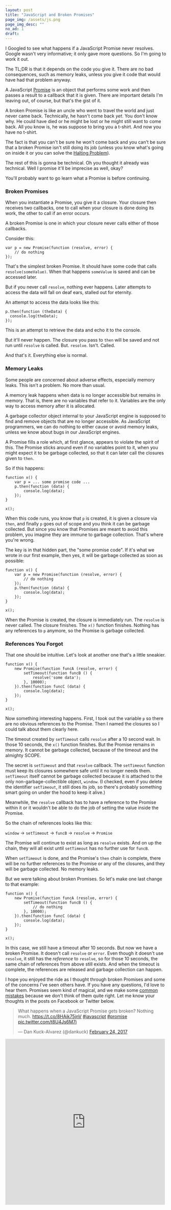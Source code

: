 ```yaml
---
layout: post
title: "JavaScript and Broken Promises"
page_img: /assets/js.png
page_img_desc: ""
no_ad: 1
draft:
---
```


I Googled to see what happens if a JavaScript Promise never resolves. Google wasn't very informative; it only gave more questions. So I'm going to work it out.

The TL;DR is that it depends on the code you give it. There are no bad consequences, such as memory leaks, unless you give it code that would have had that problem anyway.

A JavaScript <a href="https://spin.atomicobject.com/2016/02/16/how-javascript-promises-work/">Promise</a> is an object that performs some work and then passes a result to a callback that it is given. There are important details I'm leaving out, of course, but that's the gist of it.

A broken Promise is like an uncle who went to travel the world and just never came back. Technically, he hasn't come back *yet*. You don't know why. He could have died or he might be lost or he might still want to come back. All you know is, he was suppose to bring you a t-shirt. And now you have no t-shirt.

The fact is that you can't be sure he won't come back and you can't be sure that a broken Promise isn't still doing its job (unless you know what's going on inside it or you can solve the <a href="https://en.wikipedia.org/wiki/Halting_problem">Halting Problem</a>).

The rest of this is gonna be technical. Oh you thought it already was technical. Well I promise it'll be imprecise as well, okay?

You'll probably want to go learn what a Promise is before continuing.

<h3>Broken Promises</h3>

When you instantiate a Promise, you give it a closure. Your closure then receives two callbacks, one to call when your closure is done doing its work, the other to call if an error occurs.

A broken Promise is one in which your closure never calls either of those callbacks.

Consider this:

```
var p = new Promise(function (resolve, error) {
    // do nothing
});
```

That's the simplest broken Promise. It should have some code that calls `resolve(someValue)`. When that happens `someValue` is saved and can be accessed later.

But if you never call `resolve`, nothing ever happens. Later attempts to access the data will fall on deaf ears, stalled out for eternity.

An attempt to access the data looks like this:

```
p.then(function (theData) {
  console.log(theData);
});
```

This is an attempt to retrieve the data and echo it to the console.

But it'll never happen. The closure you pass to `then` will be saved and not run until `resolve` is called. But. `resolve`. Isn't. Called.

And that's it. Everything else is normal.

<h3>Memory Leaks</h3>

Some people are concerned about adverse effects, especially memory leaks. This isn't a problem. No more than usual.

A memory leak happens when data is no longer accessible but remains in memory. That is, there are no variables that refer to it. Variables are the only way to access memory after it is allocated.

A garbage collector object internal to your JavaScript engine is supposed to find and remove objects that are no longer accessible. As JavaScript programmers, we can do nothing to either cause or avoid memory leaks, unless we know about bugs in our JavaScript engines.

A Promise fills a role which, at first glance, appears to violate the spirit of this. The Promise sticks around even if no variables point to it, when you might expect it to be garbage collected, so that it can later call the closures given to `then`.

So if this happens:

```
function x() {
    var p = ... some promise code ...
    p.then(function (data) {
        console.log(data);
    });
}

x();
```

When this code runs, you know that `p` is created, it is given a closure via `then`, and finally `p` goes out of scope and you think it can be garbage collected. But since you know that Promises are meant to avoid this problem, you imagine they are immune to garbage collection. That's where you're wrong.

The key is in that hidden part, the "some promise code". If it's what we wrote in our first example, then yes, it will be garbage collected as soon as possible:

```
function x() {
    var p = new Promise(function (resolve, error) {
        // do nothing
    });
    p.then(function (data) {
        console.log(data);
    });
}

x();
```

When the Promise is created, the closure is immediately run. The `resolve` is never called. The closure finishes. The `x()` function finishes. Nothing has any references to `p` anymore, so the Promise is garbage collected.

<h3>References You Forgot</h3>

That one should be intuitive. Let's look at another one that's a little sneakier.

```
function x() {
    new Promise(function funcA (resolve, error) {
        setTimeout(function funcB () {
            resolve('some data');
        }, 10000);
    }).then(function funcC (data) {
        console.log(data);
    });
}

x();
```

Now something interesting happens. First, I took out the variable `p` so there are no obvious references to the Promise. Then I named the closures so I could talk about them clearly here.

The timeout created by `setTimeout` calls `resolve` after a 10 second wait. In those 10 seconds, the `x()` function finishes. But the Promise remains in memory. It cannot be garbage collected, because of the timeout and the almighty SCOPE.

The secret is `setTimeout` and that `resolve` callback. The `setTimeout` function must keep its closures somewhere safe until it no longer needs them. `setTimeout` itself cannot be garbage collected because it is attached to the only non-garbage-collectible object, `window`. (I checked, even if you delete the identifier `setTimeout`, it still does its job, so there's probably something smart going on under the hood to keep it alive.)

Meanwhile, the `resolve` callback has to have a reference to the Promise within it or it wouldn't be able to do the job of setting the value inside the Promise.

So the chain of references looks like this:

`window` -> `setTimeout` -> `funcB` -> `resolve` -> `Promise`

The Promise will continue to exist as long as `resolve` exists. And on up the chain, they will all exist until `setTimeout` has no further use for `funcB`.

When `setTimeout` is done, and the Promise's `then` chain is complete, there will be no further references to the Promise or any of the closures, and they will be garbage collected. No memory leaks.

But we were talking about broken Promises. So let's make one last change to that example:

```
function x() {
    new Promise(function funcA (resolve, error) {
        setTimeout(function funcB () {
            // do nothing
        }, 10000);
    }).then(function funcC (data) {
        console.log(data);
    });
}

x();
```

In this case, we still have a timeout after 10 seconds. But now we have a broken Promise. It doesn't call `resolve` or `error`. Even though it doesn't use `resolve`, it still has the *reference* to `resolve`, so for those 10 seconds, the same chain of references from above still exists. And when the timeout is complete, the references are released and garbage collection can happen.

I hope you enjoyed the ride as I thought through broken Promises and some of the concerns I've seen others have. If you have any questions, I'd love to hear them. Promises seem kind of magical, and we make some <a href="http://www.datchley.name/promise-patterns-anti-patterns/">common mistakes</a> because we don't think of them quite right. Let  me know your thoughts in the posts on Facebook or Twitter below.

<blockquote class="twitter-tweet" data-lang="en"><p lang="en" dir="ltr">What happens when a JavaScript Promise gets broken? Nothing much. <a href="https://t.co/8HAik75jnV">https://t.co/8HAik75jnV</a> <a href="https://twitter.com/hashtag/javascript?src=hash">#javascript</a> <a href="https://twitter.com/hashtag/promise?src=hash">#promise</a> <a href="https://t.co/t8U4Js6M7i">pic.twitter.com/t8U4Js6M7i</a></p>&mdash; Dan Kuck-Alvarez (@dankuck) <a href="https://twitter.com/dankuck/status/834975531426791425">February 24, 2017</a></blockquote>
<script async src="//platform.twitter.com/widgets.js" charset="utf-8"></script>

<iframe src="https://www.facebook.com/plugins/post.php?href=https%3A%2F%2Fwww.facebook.com%2Fdankuck%2Fposts%2F10210101979360264&width=500" width="500" height="520" style="border:none;overflow:hidden" scrolling="no" frameborder="0" allowTransparency="true"></iframe>
